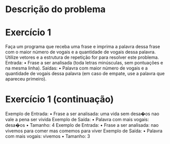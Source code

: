 # Descrição do problema


# Exercício 1
Faça um programa que receba uma frase e imprima a palavra dessa frase com o maior número de vogais e a quantidade de vogais
dessa palavra. Utilize vetores e a estrutura de repetição for para resolver este problema.
Entrada:
• Frase a ser analisada (toda letras minúsculas, sem pontuações e na mesma linha).
Saídas:
• Palavra com maior número de vogais e a quantidade de vogais dessa palavra (em caso de empate, use a palavra que apareceu
primeiro).

# Exercício 1 (continuação)
Exemplo de Entrada:
• Frase a ser analisada: uma vida sem desa�os nao vale a pena ser vivida
Exemplo de Saída:
• Palavra com mais vogais: desa�os
• Tamanho: 4
Exemplo de Entrada:
• Frase a ser analisada: nao vivemos para comer mas comemos para viver
Exemplo de Saída:
• Palavra com mais vogais: vivemos
• Tamanho: 3


